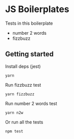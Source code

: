 # JS Boilerplates

Tests in this boilerplate
* number 2 words
* fizzbuzz

## Getting started

Install deps (jest)

```
yarn
```

Run fizzbuzz test
```
yarn fizzbuzz
```

Run number 2 words test
```
yarn n2w
```

Or run all the tests
```
npm test
```

